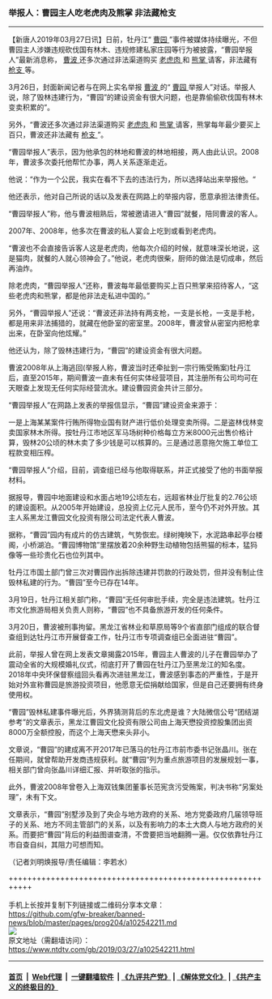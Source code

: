 ### 举报人：曹园主人吃老虎肉及熊掌   非法藏枪支
------------------------

<div class="post_content" itemprop="articleBody">
 <p>
  【新唐人2019年03月27日讯】日前，牡丹江“
  <a href="https://www.ntdtv.com/gb/曹园.htm">
   曹园
  </a>
  ”事件被媒体持续曝光，不但曹园主人涉嫌违规砍伐国有林木、违规修建私家庄园等行为被披露，“曹园举报人”最新消息称，
  <a href="https://www.ntdtv.com/gb/曹波.htm">
   曹波
  </a>
  还多次通过非法渠道购买
  <a href="https://www.ntdtv.com/gb/老虎肉.htm">
   老虎肉
  </a>
  和
  <a href="https://www.ntdtv.com/gb/熊掌.htm">
   熊掌
  </a>
  请客，非法藏有
  <a href="https://www.ntdtv.com/gb/枪支.htm">
   枪支
  </a>
  等。
 </p>
 <p>
  3月26日，封面新闻记者与在网上实名举报
  <a href="https://www.ntdtv.com/gb/曹波.htm">
   曹波
  </a>
  的“
  <a href="https://www.ntdtv.com/gb/曹园.htm">
   曹园
  </a>
  举报人”对话。举报人说，除了毁林违建行为，“曹园”的建设资金有很大问题，也是靠偷偷砍伐国有林木变卖积累的”。
 </p>
 <p>
  另外，“曹波还多次通过非法渠道购买
  <a href="https://www.ntdtv.com/gb/老虎肉.htm">
   老虎肉
  </a>
  和
  <a href="https://www.ntdtv.com/gb/熊掌.htm">
   熊掌
  </a>
  请客，熊掌每年最少要买上百只，曹波还非法藏有
  <a href="https://www.ntdtv.com/gb/枪支.htm">
   枪支
  </a>
  ”。
 </p>
 <p>
  “曹园举报人”表示，因为他承包的林地和曹波的林地相接，两人由此认识。2008年，曹波多次委托他帮忙办事，两人关系逐渐走近。
 </p>
 <p>
  他说：“作为一个公民，我实在看不下去的违法行为，所以选择站出来举报他。“
 </p>
 <p>
  他还表示，他对自己所说的话以及发表在网路上的举报内容，愿意承担法律责任。
 </p>
 <p>
  “曹园举报人”称，他与曹波相熟后，常被邀请进入“曹园”就餐，陪同曹波的客人。
 </p>
 <p>
  2007年、2008年，他多次在曹波的私人宴会上吃到或看到老虎肉。
 </p>
 <p>
  “曹波也不会直接告诉客人这是老虎肉，他每次介绍的时候，就意味深长地说，这是猫肉，就餐的人就心领神会了。”他说，老虎肉很柴，厨师的做法是切成串，然后再油炸。
 </p>
 <p>
  除老虎肉，“曹园举报人”还称，曹波每年最低要购买上百只熊掌来招待客人，“这些老虎肉和熊掌，都是他非法走私进中国的。”
 </p>
 <p>
  另外，“曹园举报人”还说：“曹波还非法持有两支枪，一支是长枪，一支是手枪，都是用来非法捕猎的，就藏在他卧室的密室里。2008年，曹波曾从密室内把枪拿出来，在卧室向他炫耀。”
 </p>
 <p>
  他还认为，除了毁林违建行为，“曹园”的建设资金有很大问题。
 </p>
 <p>
  曹波2008年从上海逃回(举报人称，曹波当时还牵扯到一宗行贿受贿案)牡丹江后，直至2015年，期间曹波一直未有任何实体经营项目，其注册所有公司均可在天眼查上发现无任何实际经营流水。建设曹园资金共计三部分。
 </p>
 <p>
  “曹园举报人”在网路上发表的举报信显示，“曹园”建设资金来源于：
 </p>
 <p>
  一是上海某某案件行贿所得物业国有财产进行低价处理变卖所得。二是盗林伐林变卖国家林木所得。按牡丹江市地区军马场树种价格每立方米8000元出售价格计算，毁林20公顷的林木卖了多少钱是可以核算的。三是通过恶意拖欠施工单位工程款变相压榨。
 </p>
 <p>
  “曹园举报人”介绍，目前，调查组已经与他取得联系，并正式接受了他的书面举报材料。
 </p>
 <p>
  据报导，曹园中地面建设和水面占地19公顷左右，远超省林业厅批复的2.76公顷的建设面积。从2005年开始建设，总投资上亿元人民币，至今仍不对外开放。其主人系黑龙江曹园文化投资有限公司法定代表人曹波。
 </p>
 <p>
  据称，“曹园”园内有成片的仿古建筑，气势恢宏。绿树掩映下，水泥路串起亭台楼阁，小桥湖泊。“曹园博物馆”里摆放着20余种野生动植物包括熊猫的标本，猛犸像等一些珍贵化石也位列其中。
 </p>
 <p>
  牡丹江市国土部门曾三次对曹园作出拆除违建并罚款的行政处罚，但并没有制止住毁林私建的行为。“曹园”至今已存在14年。
 </p>
 <p>
  3月19日，牡丹江相关部门称，“曹园”无任何审批手续，完全是违法建筑。牡丹江市文化旅游局相关负责人则称，“曹园”也不具备旅游开发的任何条件。
 </p>
 <p>
  3月20日，曹波被刑事拘留。黑龙江省林业和草原局等9个省直部门组成的联合督查组到达牡丹江市开展督查工作，牡丹江市专项调查组已全面进驻“曹园”。
 </p>
 <p>
  此前，举报人曾在网上发表文章揭露2015年，曹园主人曹波的儿子在曹园举办了震动全省的大规模婚礼仪式，彻底打开了曹园在牡丹江乃至黑龙江的知名度。2018年中央环保督察组回头看再次进驻黑龙江，曹波感到事态的严重性，于是开始对外宣称曹园是旅游投资项目，他愿意无偿捐献给国家，但是自己还要拥有终身使用权。
 </p>
 <p>
  “曹园”毁林私建事件曝光后，外界猜测背后的东北虎是谁？大陆微信公号“团结湖参考”的文章表示，黑龙江曹园文化投资有限公司由上海天懋投资控股集团出资8000万全额控股，而这个上海天懋来头非小。
 </p>
 <p>
  文章说，“曹园”的建成离不开2017年已落马的牡丹江市前市委书记张晶川。张在任期间，就曾帮助开发商违规获利。就“曹园”列为重点旅游项目的发展规划一事，相关部门曾向张晶川详细汇报、并听取张的指示。
 </p>
 <p>
  此外，曹波2008年曾卷入上海双钱集团董事长范宪贪污受贿案，判决书称“另案处理”，未有下文。
 </p>
 <p>
  文章表示，“曹园”别墅涉及到了央企与地方政府的关系、地方党委政府几届领导班子的关系、地方不同主管部门的关系，以及有影响力的本土大商人与地方政府的关系。而要把“曹园”背后的利益图谱查清，不啻要把当地翻腾一遍。仅仅依靠牡丹江市自查自纠，其阻力可想而知。
 </p>
 <p>
  （记者刘明焕报导/责任编辑：李若水）
 </p>
 <div class="single_ad">
 </div>
</div>

+++++++++++++++++++++++++++++++++++++++++++++++++++++++++++<br/><br/>
手机上长按并复制下列链接或二维码分享本文章：<br/>
https://github.com/gfw-breaker/banned-news/blob/master/pages/prog204/a102542211.md <br/>
<a href='https://github.com/gfw-breaker/banned-news/blob/master/pages/prog204/a102542211.md'><img src='https://github.com/gfw-breaker/banned-news/blob/master/pages/prog204/a102542211.md.png'/></a> <br/>
原文地址（需翻墙访问）：https://www.ntdtv.com/gb/2019/03/27/a102542211.html


------------------------
#### [首页](https://github.com/gfw-breaker/banned-news/blob/master/README.md) &nbsp;|&nbsp; [Web代理](https://github.com/labour-camp/helloworld) &nbsp;|&nbsp; [一键翻墙软件](https://github.com/gfw-breaker/nogfw/blob/master/README.md) &nbsp;| [《九评共产党》](https://github.com/gfw-breaker/9ping.md/blob/master/README.md#九评之一评共产党是什么) | [《解体党文化》](https://github.com/gfw-breaker/jtdwh.md/blob/master/README.md) | [《共产主义的终极目的》](https://github.com/gfw-breaker/gczydzjmd.md/blob/master/README.md)

